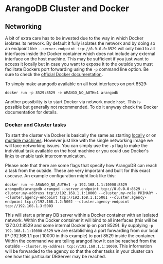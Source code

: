 ArangoDB Cluster and Docker
===========================

Networking
----------

A bit of extra care has to be invested due to the way in which Docker isolates its network. By default it fully isolates the network and by doing so an endpoint like `--server.endpoint tcp://0.0.0.0:8529` will only bind to all interfaces inside the Docker container which does not include any external interface on the host machine. This may be sufficient if you just want to access it locally but in case you want to expose it to the outside you must facilitate Dockers port forwarding using the `-p` command line option. Be sure to check the [official Docker documentation](https://docs.docker.com/engine/reference/run/).

To simply make arangodb available on all host interfaces on port 8529:

`docker run -p 8529:8529 -e ARANGO_NO_AUTH=1 arangodb`

Another possibility is to start Docker via network mode `host`. This is possible but generally not recommended. To do it anyway check the Docker documentation for details.

### Docker and Cluster tasks

To start the cluster via Docker is basically the same as starting [locally](Local.md)
or on [multiple machines](Distributed.md). However just like with the single networking
image we will face networking issues. You can simply use the `-p` flag to make the
individual task available on the host machine or you could use Docker's
[links](https://docs.docker.com/engine/reference/run/) to enable task intercommunication.

Please note that there are some flags that specify how ArangoDB can reach a task from the outside. These are very important and built for this exact usecase. An example configuration might look like this:

```
docker run -e ARANGO_NO_AUTH=1 -p 192.168.1.1:10000:8529 arangodb/arangodb arangod --server.endpoint tcp://0.0.0.0:8529 --cluster.my-address tcp://192.168.1.1:10000 --cluster.my-role PRIMARY --cluster.agency-endpoint tcp://192.168.1.1:5001 --cluster.agency-endpoint tcp://192.168.1.2:5002 --cluster.agency-endpoint tcp://192.168.1.3:5003
```

This will start a primary DB server within a Docker container with an isolated network. Within the Docker container it will bind to all interfaces (this will be 127.0.0.1:8529 and some internal Docker ip on port 8529). By supplying `-p 192.168.1.1:10000:8529` we are establishing a port forwarding from our local IP (192.168.1.1 port 10000 in this example) to port 8529 inside the container. Within the command we are telling arangod how it can be reached from the outside `--cluster.my-address tcp://192.168.1.1:10000`. This information will be forwarded to the agency so that the other tasks in your cluster can see how this particular DBServer may be reached.
